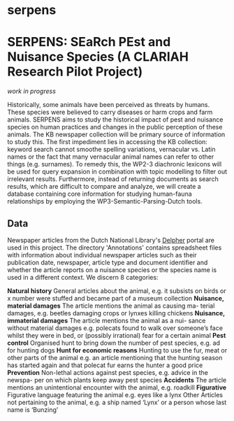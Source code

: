 # serpens
SERPENS: SEaRch PEst and Nuisance Species (A CLARIAH Research Pilot Project)
================================

_work in progress_

Historically, some animals have been perceived as threats by humans. These species were believed to carry diseases or harm crops and farm animals. SERPENS aims to study the historical impact of pest and nuisance species on human practices and changes in the public perception of these animals. The KB newspaper collection will be primary source of information to study this. The first impediment lies in accessing the KB collection: keyword search cannot smoothe spelling variations, vernacular vs. Latin names or the fact that many vernacular animal names can refer to other things (e.g. surnames). To remedy this, the WP2-3 diachronic lexicons will be used for query expansion in combination with topic modelling to filter out irrelevant results. Furthermore, instead of returning documents as search results, which are difficult to compare and analyze, we will create a database containing core information for studying human-fauna relationships by employing the WP3-Semantic-Parsing-Dutch tools.

Data
-----
Newspaper articles from the Dutch National Library's [Delpher](http://delpher.nl) portal are used in this project. The directory 'Annotations' contains spreadsheet files with information about individual newspaper articles such as their publication date, newspaper, article type and document identifier and whether the article reports on a nuisance species or the species name is used in a different context. We discern 8 categories: 

**Natural history** General articles about the animal, e.g. it subsists on birds or x number were stuffed and became part of a museum collection
**Nuisance, material damages** The article mentions the animal as causing ma- terial damages, e.g. beetles damaging crops or lynxes killing chickens
**Nuisance, immaterial damages** The article mentions the animal as a nui- sance without material damages e.g. polecats found to walk over someone’s face whilst they were in bed, or (possibly irrational) fear for a certain animal
**Pest control** Organised hunt to bring down the number of pest species, e.g. ad for hunting dogs
**Hunt for economic reasons** Hunting to use the fur, meat or other parts of the animal e.g. an article mentioning that the hunting season has started again and that polecat fur earns the hunter a good price
**Prevention** Non-lethal actions against pest species, e.g. advice in the newspa- per on which plants keep away pest species
**Accidents** The article mentions an unintentional encounter with the animal, e.g. roadkill
**Figurative** Figurative language featuring the animal e.g. eyes like a lynx Other Articles not pertaining to the animal, e.g. a ship named ‘Lynx’ or a person whose last name is ‘Bunzing’
